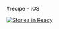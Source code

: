 #recipe - iOS

[![Stories in Ready](https://badge.waffle.io/devfun/recipe-ios.png?label=ready&title=Ready)](http://waffle.io/devfun/recipe-ios)
